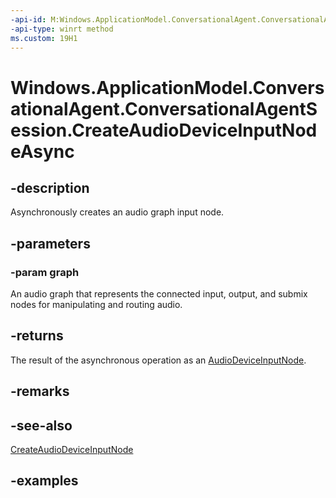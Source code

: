 ```yaml
---
-api-id: M:Windows.ApplicationModel.ConversationalAgent.ConversationalAgentSession.CreateAudioDeviceInputNodeAsync(Windows.Media.Audio.AudioGraph)
-api-type: winrt method
ms.custom: 19H1
---
```


<!-- Method syntax.
public IAsyncOperation<AudioDeviceInputNode> ConversationalAgentSession.CreateAudioDeviceInputNodeAsync(AudioGraph graph)
-->

# Windows.ApplicationModel.ConversationalAgent.ConversationalAgentSession.CreateAudioDeviceInputNodeAsync

## -description

Asynchronously creates an audio graph input node.

## -parameters

### -param graph

An audio graph that represents the connected input, output, and submix nodes for manipulating and routing audio.

## -returns

The result of the asynchronous operation as an [AudioDeviceInputNode](../windows.media.audio/audiodeviceinputnode.md).

## -remarks

## -see-also

[CreateAudioDeviceInputNode](conversationalagentsession_createaudiodeviceinputnode_1348849001.md)

## -examples
